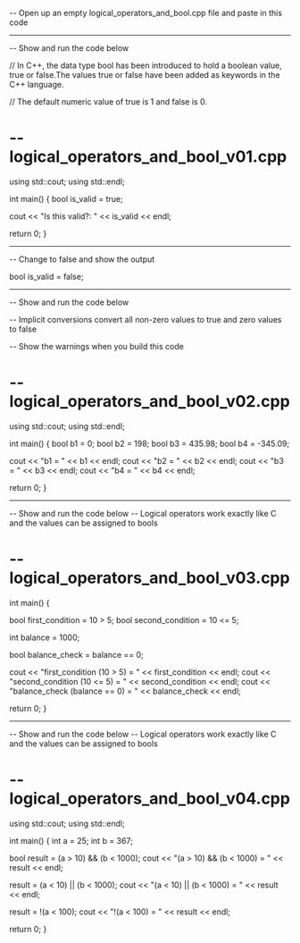 
-- Open up an empty logical_operators_and_bool.cpp file and paste in this code


------------------------------------

-- Show and run the code below

// In C++, the data type bool has been introduced to hold a boolean value, true or false.The values true or false have been added as keywords in the C++ language.

// The default numeric value of true is 1 and false is 0.

# -- logical_operators_and_bool_v01.cpp


using std::cout;
using std::endl;

int main()
{
  bool is_valid = true;

  cout << "Is this valid?: " << is_valid << endl;

  return 0;
}


------- 

-- Change to false and show the output


  bool is_valid = false;




------------------------------------

-- Show and run the code below

-- Implicit conversions convert all non-zero values to true and zero values to false

-- Show the warnings when you build this code

# -- logical_operators_and_bool_v02.cpp

using std::cout;
using std::endl;

int main()
{
  bool b1 = 0;
  bool b2 = 198;
  bool b3 = 435.98;
  bool b4 = -345.09;

  cout << "b1 = " << b1 << endl;
  cout << "b2 = " << b2 << endl;
  cout << "b3 = " << b3 << endl;
  cout << "b4 = " << b4 << endl;

  return 0;
}



------------------------------------

-- Show and run the code below
-- Logical operators work exactly like C and the values can be assigned to bools


# -- logical_operators_and_bool_v03.cpp

int main()
{

  bool first_condition = 10 > 5;
  bool second_condition = 10 <= 5;

  int balance = 1000;

  bool balance_check = balance == 0;

  cout << "first_condition (10 > 5) = " << first_condition << endl;
  cout << "second_condition (10 <= 5) = " << second_condition << endl;
  cout << "balance_check (balance == 0) = " << balance_check << endl;

  return 0;
}




------------------------------------

-- Show and run the code below
-- Logical operators work exactly like C and the values can be assigned to bools


# -- logical_operators_and_bool_v04.cpp


using std::cout;
using std::endl;

int main()
{
  int a = 25;
  int b = 367;

  bool result = (a > 10) && (b < 1000);
  cout << "(a > 10) && (b < 1000) = " << result << endl;

  result = (a < 10) || (b < 1000);
  cout << "(a < 10) || (b < 1000) = " << result << endl;

  result = !(a < 100);
  cout << "!(a < 100) = " << result << endl;

  return 0;
}












































































































